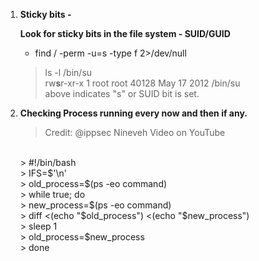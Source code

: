 1) **Sticky bits -**

    **Look for sticky bits in the file system - SUID/GUID**
     <br />
     - find / -perm -u=s -type f 2>/dev/null <br />
     > ls -l /bin/su <br />
     > rw**s**r-xr-x 1 root root 40128 May 17  2012 /bin/su <br />
     > above indicates "s" or SUID bit is set.<br />


2) **Checking Process running every now and then if any.**

    > Credit: @ippsec Nineveh Video on YouTube
     <br />
    > #!/bin/bash <br />
    > IFS=$'\n' <br />
    > old_process=$(ps -eo command) <br />
    > while true; do <br />
    > 	new_process=$(ps -eo command) <br />
    > 	diff <(echo "$old_process") <(echo "$new_process") <br />
    > 	sleep 1 <br />
    > 	old_process=$new_process <br />
    > done  <br />
